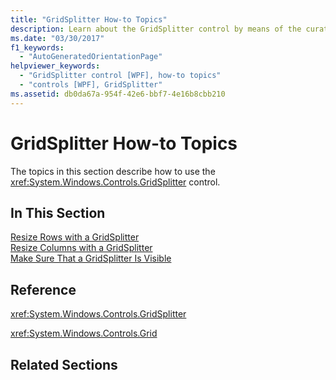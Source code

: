```yaml
---
title: "GridSplitter How-to Topics"
description: Learn about the GridSplitter control by means of the curated collection of helpful links present in this article.
ms.date: "03/30/2017"
f1_keywords: 
  - "AutoGeneratedOrientationPage"
helpviewer_keywords: 
  - "GridSplitter control [WPF], how-to topics"
  - "controls [WPF], GridSplitter"
ms.assetid: db0da67a-954f-42e6-bbf7-4e16b8cbb210
---
```

# GridSplitter How-to Topics
The topics in this section describe how to use the <xref:System.Windows.Controls.GridSplitter> control.  
  
## In This Section  
 [Resize Rows with a GridSplitter](how-to-resize-rows-with-a-gridsplitter.md)  
 [Resize Columns with a GridSplitter](how-to-resize-columns-with-a-gridsplitter.md)  
 [Make Sure That a GridSplitter Is Visible](how-to-make-sure-that-a-gridsplitter-is-visible.md)  
  
## Reference  
 <xref:System.Windows.Controls.GridSplitter>  
  
 <xref:System.Windows.Controls.Grid>  
  
## Related Sections
